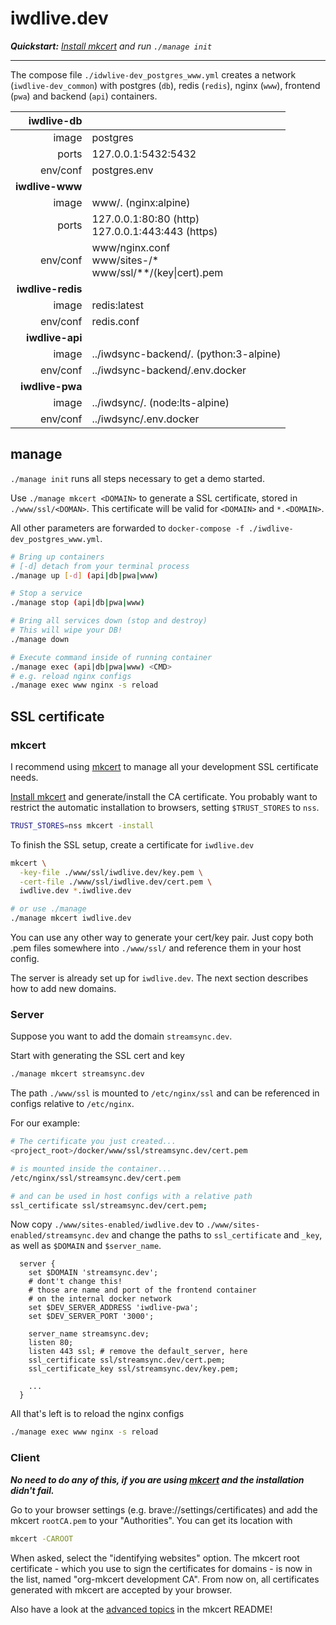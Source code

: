 # iwdlive.dev

***Quickstart:***
*[Install mkcert](https://github.com/FiloSottile/mkcert#installation) and run `./manage init`*

---
The compose file `./idwlive-dev_postgres_www.yml` creates a
network (`iwdlive-dev_common`) with postgres (`db`), redis (`redis`),
nginx (`www`), frontend (`pwa`) and backend (`api`) containers.

| iwdlive-db |  |
|-:|-|
| image | postgres |
| ports | 127.0.0.1:5432:5432 |
| env/conf | postgres.env |
| **iwdlive-www** |  |
| image | www/. (nginx:alpine) |
| ports | 127.0.0.1:80:80 (http)<br>127.0.0.1:443:443 (https) |
| env/conf | www/nginx.conf<br>www/sites-/\*<br>www/ssl/\*\*/(key\|cert).pem |
| **iwdlive-redis** |  |
| image | redis:latest |
| env/conf | redis.conf |
| **iwdlive-api** |  |
| image | ../iwdsync-backend/. (python:3-alpine) |
| env/conf | ../iwdsync-backend/.env.docker |
| **iwdlive-pwa** |  |
| image | ../iwdsync/. (node:lts-alpine) |
| env/conf | ../iwdsync/.env.docker |

## manage
`./manage init` runs all steps necessary to get a demo started.

Use `./manage mkcert <DOMAIN>` to generate a SSL certificate, stored in `./www/ssl/<DOMAN>`.
This certificate will be valid for `<DOMAIN>` and `*.<DOMAIN>`.

All other parameters are forwarded to `docker-compose -f ./iwdlive-dev_postgres_www.yml`.

```bash
# Bring up containers
# [-d] detach from your terminal process
./manage up [-d] (api|db|pwa|www)

# Stop a service
./manage stop (api|db|pwa|www)

# Bring all services down (stop and destroy)
# This will wipe your DB!
./manage down

# Execute command inside of running container
./manage exec (api|db|pwa|www) <CMD>
# e.g. reload nginx configs
./manage exec www nginx -s reload
```

## SSL certificate

### mkcert
I recommend using [mkcert](https://github.com/FiloSottile/mkcert) to manage all your development SSL certificate needs.

[Install mkcert](https://github.com/FiloSottile/mkcert#installation) and generate/install the CA certificate.
You probably want to restrict the automatic installation to browsers, setting `$TRUST_STORES` to `nss`.

```bash
TRUST_STORES=nss mkcert -install
```

To finish the SSL setup, create a certificate for `iwdlive.dev`

```bash
mkcert \
  -key-file ./www/ssl/iwdlive.dev/key.pem \
  -cert-file ./www/ssl/iwdlive.dev/cert.pem \
  iwdlive.dev *.iwdlive.dev

# or use ./manage
./manage mkcert iwdlive.dev
```

You can use any other way to generate your cert/key pair. Just copy both .pem
files somewhere into `./www/ssl/` and reference them in your host config.

The server is already set up for `iwdlive.dev`. The next section describes how
to add new domains.

### Server

Suppose you want to add the domain `streamsync.dev`.

Start with generating the SSL cert and key

```bash
./manage mkcert streamsync.dev
```

The path `./www/ssl` is mounted to `/etc/nginx/ssl` and
can be referenced in configs relative to `/etc/nginx`.

For our example:

```bash
# The certificate you just created...
<project_root>/docker/www/ssl/streamsync.dev/cert.pem

# is mounted inside the container...
/etc/nginx/ssl/streamsync.dev/cert.pem

# and can be used in host configs with a relative path
ssl_certificate ssl/streamsync.dev/cert.pem;
```

Now copy `./www/sites-enabled/iwdlive.dev` to `./www/sites-enabled/streamsync.dev`
and change the paths to `ssl_certificate` and `_key`, as well as `$DOMAIN` and `$server_name`.

```nginx
  server {
    set $DOMAIN 'streamsync.dev';
    # dont't change this!
    # those are name and port of the frontend container
    # on the internal docker network
    set $DEV_SERVER_ADDRESS 'iwdlive-pwa';
    set $DEV_SERVER_PORT '3000';

    server_name streamsync.dev;
    listen 80;
    listen 443 ssl; # remove the default_server, here
    ssl_certificate ssl/streamsync.dev/cert.pem;
    ssl_certificate_key ssl/streamsync.dev/key.pem;

    ...
  }
```

All that's left is to reload the nginx configs

```bash
./manage exec www nginx -s reload
```

### Client

***No need to do any of this, if you are using [mkcert](#mkcert) and the installation didn't fail.***

Go to your browser settings (e.g. brave://settings/certificates) and add the mkcert `rootCA.pem`
to your "Authorities". You can get its location with

```bash
mkcert -CAROOT
```

When asked, select the "identifying websites" option. The mkcert root certificate - which you
use to sign the certificates for domains - is now in the list, named "org-mkcert development CA".
From now on, all certificates generated with mkcert are accepted by your browser.

Also have a look at the [advanced topics](https://github.com/FiloSottile/mkcert#advanced-topics) in the mkcert README!
